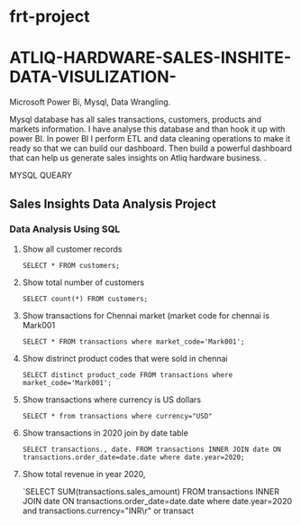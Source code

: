 # frt-project
# ATLIQ-HARDWARE-SALES-INSHITE-DATA-VISULIZATION-
Microsoft Power Bi, Mysql, Data Wrangling.



Mysql database has all sales transactions, customers, products and markets information. I have analyse this database and than hook it up with power BI. In power BI I perform ETL and data cleaning operations to make it ready so that we can build our dashboard. Then build a powerful dashboard that can help us generate sales insights on Atliq hardware business. .


MYSQL QUEARY

## Sales Insights Data Analysis Project

### Data Analysis Using SQL

1. Show all customer records

    `SELECT * FROM customers;`

1. Show total number of customers

    `SELECT count(*) FROM customers;`

1. Show transactions for Chennai market (market code for chennai is Mark001

    `SELECT * FROM transactions where market_code='Mark001';`

1. Show distrinct product codes that were sold in chennai

    `SELECT distinct product_code FROM transactions where market_code='Mark001';`

1. Show transactions where currency is US dollars

    `SELECT * from transactions where currency="USD"`

1. Show transactions in 2020 join by date table

    `SELECT transactions., date. FROM transactions INNER JOIN date ON transactions.order_date=date.date where date.year=2020;`

1. Show total revenue in year 2020,

    `SELECT SUM(transactions.sales_amount) FROM transactions INNER JOIN date ON transactions.order_date=date.date where date.year=2020 and transactions.currency="INR\r" or transact
